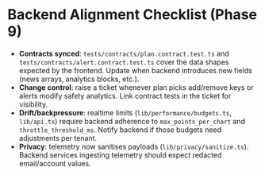 # Backend Alignment Checklist (Phase 9)
- **Contracts synced**: `tests/contracts/plan.contract.test.ts` and `tests/contracts/alert.contract.test.ts` cover the data shapes expected by the frontend. Update when backend introduces new fields (news arrays, analytics blocks, etc.).
- **Change control**: raise a ticket whenever plan picks add/remove keys or alerts modify safety analytics. Link contract tests in the ticket for visibility.
- **Drift/backpressure**: realtime limits (`lib/performance/budgets.ts`, `lib/api.ts`) require backend adherence to `max_points_per_chart` and `throttle_threshold_ms`. Notify backend if those budgets need adjustments per tenant.
- **Privacy**: telemetry now sanitises payloads (`lib/privacy/sanitize.ts`). Backend services ingesting telemetry should expect redacted email/account values.
